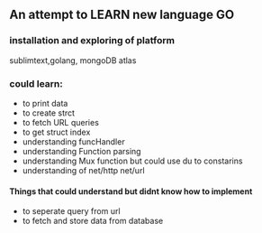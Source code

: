 
## An attempt to LEARN new language GO 
### installation and exploring of platform
  sublimtext,golang, mongoDB atlas
  
### could learn:
* to print data
* to create strct
* to fetch URL queries
* to get struct index
* understanding funcHandler
* understanding Function parsing
* understanding Mux function but could use du to constarins
* understanding of net/http net/url

#### Things that could understand but didnt know how to implement
* to seperate query from url
* to fetch and store data from database


